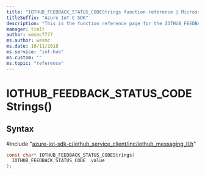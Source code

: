 ```yaml
---                             
title: "IOTHUB_FEEDBACK_STATUS_CODEStrings function reference | Microsoft Docs" 
titleSuffix: "Azure IoT C SDK"            
description: "This is the function reference page for the IOTHUB_FEEDBACK_STATUS_CODEStrings() function in the Azure IoT C SDK. This SDK is used with Azure IoT Hub and Azure IoT Hub Device Provisioning Service"            
manager: timlt                 
author: wesmc7777              
ms.author: wesmc               
ms.date: 10/11/2018                    
ms.service: "iot-hub"             
ms.custom: ""                
ms.topic: "reference"        
---                            
```


# IOTHUB_FEEDBACK_STATUS_CODEStrings()

## Syntax

\#include "[azure-iot-sdk-c/iothub_service_client/inc/iothub_messaging_ll.h](../iothub-messaging-ll-h.md)"  
```C
const char* IOTHUB_FEEDBACK_STATUS_CODEStrings(
  IOTHUB_FEEDBACK_STATUS_CODE  value
);
```


